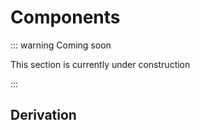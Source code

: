 # Components

::: warning Coming soon

This section is currently under construction

:::

## Derivation

